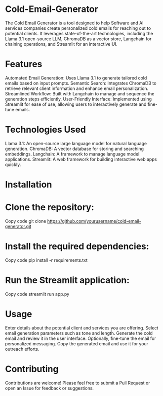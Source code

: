 # Cold-Email-Generator

The Cold Email Generator is a tool designed to help Software and AI services companies create personalized cold emails for reaching out to potential clients. It leverages state-of-the-art technologies, including the Llama 3.1 open-source LLM, ChromaDB as a vector store, Langchain for chaining operations, and Streamlit for an interactive UI.

# Features
Automated Email Generation: Uses Llama 3.1 to generate tailored cold emails based on input prompts.
Semantic Search: Integrates ChromaDB to retrieve relevant client information and enhance email personalization.
Streamlined Workflow: Built with Langchain to manage and sequence the generation steps efficiently.
User-Friendly Interface: Implemented using Streamlit for ease of use, allowing users to interactively generate and fine-tune emails.

# Technologies Used
Llama 3.1: An open-source large language model for natural language generation.
ChromaDB: A vector database for storing and searching embeddings.
Langchain: A framework to manage language model applications.
Streamlit: A web framework for building interactive web apps quickly.

# Installation
# Clone the repository:
Copy code
git clone https://github.com/yourusername/cold-email-generator.git

# Install the required dependencies:
Copy code
pip install -r requirements.txt

# Run the Streamlit application:
Copy code
streamlit run app.py

# Usage
Enter details about the potential client and services you are offering.
Select email generation parameters such as tone and length.
Generate the cold email and review it in the user interface.
Optionally, fine-tune the email for personalized messaging.
Copy the generated email and use it for your outreach efforts.

# Contributing
Contributions are welcome! Please feel free to submit a Pull Request or open an Issue for feedback or suggestions.

